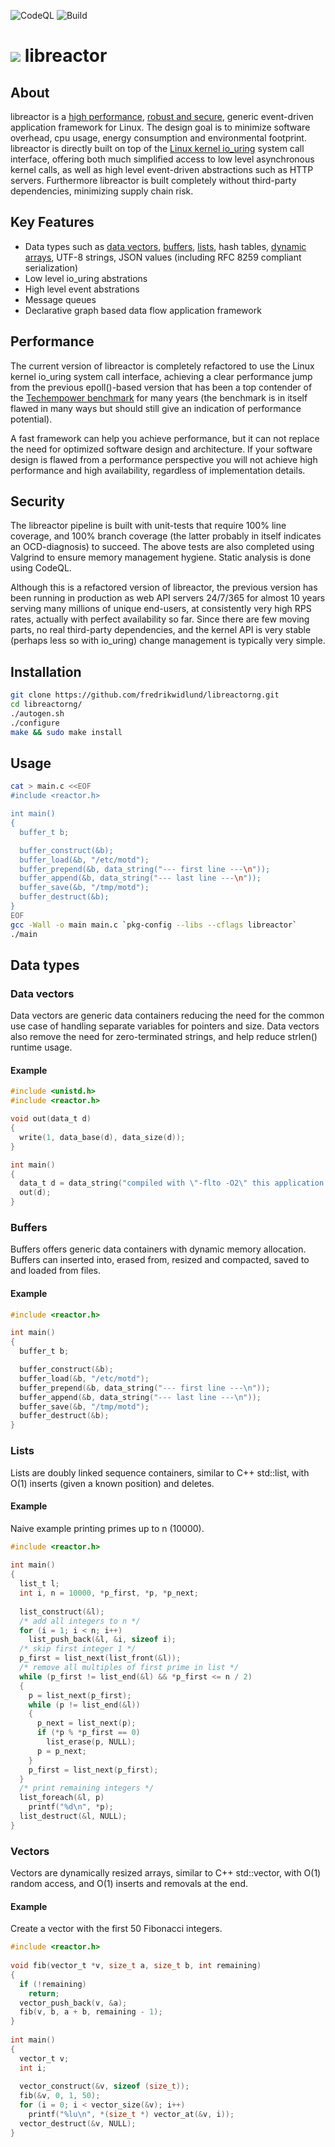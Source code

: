 ![CodeQL](https://github.com/fredrikwidlund/libreactorng/actions/workflows/codeql.yml/badge.svg)
![Build](https://github.com/fredrikwidlund/libreactorng/actions/workflows/c-cpp.yml/badge.svg)

# ![](https://github.com/fredrikwidlund/libreactorng/assets/2116262/834b278c-23e2-4688-a312-23ba965dba01) libreactor

## About

libreactor is a [high performance](#performance), [robust and secure](#security), generic event-driven application framework for Linux. The design goal is to minimize software overhead, cpu usage, energy consumption and environmental footprint. libreactor is directly built on top of the [Linux kernel io_uring](https://kernel.dk/io_uring.pdf) system call interface, offering both much simplified access to low level asynchronous kernel calls, as well as high level event-driven abstractions such as HTTP servers. Furthermore libreactor is built completely without third-party dependencies, minimizing supply chain risk.

## Key Features

- Data types such as [data vectors](#data-vectors), [buffers](#buffers), [lists](#lists), hash tables, [dynamic arrays](#vectors), UTF-8 strings, JSON values (including RFC 8259 compliant serialization)
- Low level io_uring abstrations
- High level event abstrations
- Message queues
- Declarative graph based data flow application framework

## Performance

The current version of libreactor is completely refactored to use the Linux kernel io_uring system call interface, achieving a clear performance jump from the previous epoll()-based version that has been a top contender of the [Techempower benchmark](https://www.techempower.com/benchmarks/#section=data-r21&test=json) for many years (the benchmark is in itself flawed in many ways but should still give an indication of performance potential).

A fast framework can help you achieve performance, but it can not replace the need for optimized software design and architecture. If your software design is flawed from a performance perspective you will not achieve high performance and high availability, regardless of implementation details.

## Security

The libreactor pipeline is built with unit-tests that require 100% line coverage, and 100% branch coverage (the latter probably in itself indicates an OCD-diagnosis) to succeed. The above tests are also completed using Valgrind to ensure memory management hygiene. Static analysis is done using CodeQL.

Although this is a refactored version of libreactor, the previous version has been running in production as web API servers 24/7/365 for almost 10 years serving many millions of unique end-users, at consistently very high RPS rates, actually with perfect availability so far. Since there are few moving parts, no real third-party dependencies, and the kernel API is very stable (perhaps less so with io_uring) change management is typically very simple. 

## Installation

``` sh
git clone https://github.com/fredrikwidlund/libreactorng.git
cd libreactorng/
./autogen.sh
./configure
make && sudo make install
```

## Usage

```sh
cat > main.c <<EOF
#include <reactor.h>

int main()
{
  buffer_t b;

  buffer_construct(&b);
  buffer_load(&b, "/etc/motd");
  buffer_prepend(&b, data_string("--- first line ---\n"));
  buffer_append(&b, data_string("--- last line ---\n"));
  buffer_save(&b, "/tmp/motd");
  buffer_destruct(&b);
}
EOF
gcc -Wall -o main main.c `pkg-config --libs --cflags libreactor`
./main
```


## Data types

### Data vectors

Data vectors are generic data containers reducing the need for the common use case of handling separate variables for pointers and size. Data vectors also remove the need for zero-terminated strings, and help reduce strlen() runtime usage.

#### Example

```C
#include <unistd.h>
#include <reactor.h>

void out(data_t d)
{
  write(1, data_base(d), data_size(d));
}

int main()
{
  data_t d = data_string("compiled with \"-flto -O2\" this application will not call strlen() later down the call stack\n");
  out(d);
}                                                                                                                                                    ```
```

### Buffers

Buffers offers generic data containers with dynamic memory allocation. Buffers can inserted into, erased from, resized and compacted, saved to and loaded from files.

#### Example

```C
#include <reactor.h>

int main()
{
  buffer_t b;

  buffer_construct(&b);
  buffer_load(&b, "/etc/motd");
  buffer_prepend(&b, data_string("--- first line ---\n"));
  buffer_append(&b, data_string("--- last line ---\n"));
  buffer_save(&b, "/tmp/motd");
  buffer_destruct(&b);
}
```

### Lists

Lists are doubly linked sequence containers, similar to C++ std::list, with O(1) inserts (given a known position) and deletes.

#### Example

Naive example printing primes up to n (10000).

```C
#include <reactor.h>                                                                                                    
                                                                                                                        
int main()                                                                                                              
{                                                                                                                       
  list_t l;                                                                                                             
  int i, n = 10000, *p_first, *p, *p_next;                                                                              
                                                                                                                        
  list_construct(&l);                                                                                                   
  /* add all integers to n */                                                                                           
  for (i = 1; i < n; i++)                                                                                               
    list_push_back(&l, &i, sizeof i);                                                                                   
  /* skip first integer 1 */                                                                                            
  p_first = list_next(list_front(&l));                                                                                  
  /* remove all multiples of first prime in list */                                                                     
  while (p_first != list_end(&l) && *p_first <= n / 2)                                                                  
  {                                                                                                                     
    p = list_next(p_first);                                                                                             
    while (p != list_end(&l))                                                                                           
    {                                                                                                                   
      p_next = list_next(p);                                                                                            
      if (*p % *p_first == 0)                                                                                           
        list_erase(p, NULL);                                                                                            
      p = p_next;                                                                                                       
    }                                                                                                                   
    p_first = list_next(p_first);                                                                                       
  }                                                                                                                     
  /* print remaining integers */                                                                                        
  list_foreach(&l, p)                                                                                                   
    printf("%d\n", *p);                                                                                                 
  list_destruct(&l, NULL);                                                                                              
}                                                                                                                       
```

### Vectors

Vectors are dynamically resized arrays, similar to C++ std::vector, with O(1) random access, and O(1) inserts and removals at the end.

#### Example

Create a vector with the first 50 Fibonacci integers.

```C
#include <reactor.h>                                                                                                    
                                                                                                                        
void fib(vector_t *v, size_t a, size_t b, int remaining)                                                                
{                                                                                                                       
  if (!remaining)                                                                                                       
    return;                                                                                                             
  vector_push_back(v, &a);                                                                                              
  fib(v, b, a + b, remaining - 1);                                                                                      
}                                                                                                                       
                                                                                                                        
int main()                                                                                                              
{                                                                                                                       
  vector_t v;                                                                                                           
  int i;                                                                                                                
                                                                                                                        
  vector_construct(&v, sizeof (size_t));                                                                                
  fib(&v, 0, 1, 50);                                                                                                    
  for (i = 0; i < vector_size(&v); i++)                                                                                 
    printf("%lu\n", *(size_t *) vector_at(&v, i));                                                                      
  vector_destruct(&v, NULL);                                                                                            
}                                                                                        
```
